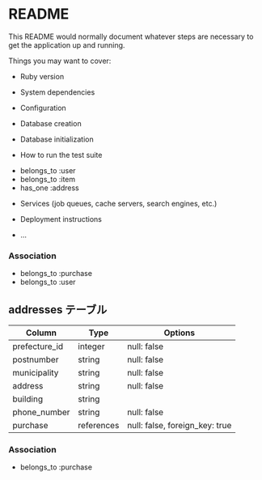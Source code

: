 # README

This README would normally document whatever steps are necessary to get the
application up and running.

Things you may want to cover:

* Ruby version

* System dependencies

* Configuration

* Database creation

* Database initialization

* How to run the test suite
- belongs_to :user
- belongs_to :item
- has_one :address

* Services (job queues, cache servers, search engines, etc.)

* Deployment instructions

* ...
### Association

- belongs_to :purchase
- belongs_to :user

## addresses テーブル


| Column          | Type       | Options                         |
| --------------- | ---------- | ------------------------------- |
| prefecture_id   | integer    | null: false                     |
| postnumber      | string     | null: false                     |
| municipality    | string     | null: false                     |
| address         | string     | null: false                     |
| building        | string     |                                 |
| phone_number    | string     | null: false                     |
| purchase        | references  | null: false, foreign_key: true |

### Association

- belongs_to :purchase
